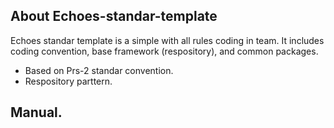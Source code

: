 ## About Echoes-standar-template

Echoes standar template is a simple with all rules coding in team. It includes coding convention, base framework (respository), and common packages.

- Based on Prs-2 standar convention.
- Respository parttern.

## Manual.

